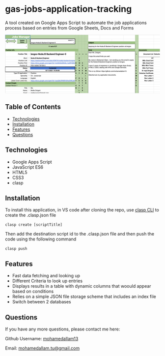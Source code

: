 # gas-jobs-application-tracking
A tool created on Google Apps Script to automate the job applications process based on entries from Google Sheets, Docs and Forms

![Application](./screenshots/Screenshot1.png)


## Table of Contents

* [Technologies](#technologies)
* [Installation](#installation)
* [Features](#features)
* [Questions](#questions)



## Technologies 

* Google Apps Script
* JavaScript ES6
* HTML5
* CSS3
* clasp

## Installation

To install this application, in VS code after cloning the repo, use [clasp CLI](https://developers.google.com/apps-script/guides/clasp) to create the .clasp.json file

```
clasp create [scriptTitle]
```

Then add the destination script id to the .clasp.json file and then push the code using the following command

```
clasp push
```

## Features

* Fast data fetching and looking up
* Different Criteria to look up entries
* Displays results in a table with dynamic columns that woould appear based on conditions
* Relies on a simple JSON file storage scheme that includes an index file
* Switch between 2 databases



## Questions 

If you have any more questions, please contact me here:

Github Username: [mohamedallam13](https://mohamedallam13.github.io/react-professional-portfolio/)

Email: [mohamedallam.tu@gmail.com](mailto:mohamedallam.tu@gmail.com)

